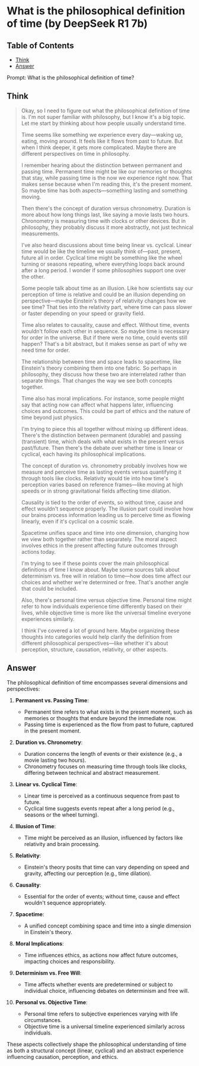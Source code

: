 # What is the philosophical definition of time (by DeepSeek R1 7b)
## Table of Contents
- [Think](#think)
- [Answer](#answer)


Prompt: What is the philosophical definition of time?

## Think 
> Okay, so I need to figure out what the philosophical definition of time is. I'm not super familiar with philosophy, but I know it's a big topic. Let me start by thinking about how people usually understand time.
> 
> Time seems like something we experience every day—waking up, eating, moving around. It feels like it flows from past to future. But when I think deeper, it gets more complicated. Maybe there are different perspectives on time in philosophy.
> 
> I remember hearing about the distinction between permanent and passing time. Permanent time might be like our memories or thoughts that stay, while passing time is the now we experience right now. That makes sense because when I'm reading this, it's the present moment. So maybe time has both aspects—something lasting and something moving.
> 
> Then there's the concept of duration versus chronometry. Duration is more about how long things last, like saying a movie lasts two hours. Chronometry is measuring time with clocks or other devices. But in philosophy, they probably discuss it more abstractly, not just technical measurements.
> 
> I've also heard discussions about time being linear vs. cyclical. Linear time would be like the timeline we usually think of—past, present, future all in order. Cyclical time might be something like the wheel turning or seasons repeating, where everything loops back around after a long period. I wonder if some philosophies support one over the other.
> 
> Some people talk about time as an illusion. Like how scientists say our perception of time is relative and could be an illusion depending on perspective—maybe Einstein's theory of relativity changes how we see time? That ties into the relativity part, where time can pass slower or faster depending on your speed or gravity field.
> 
> Time also relates to causality, cause and effect. Without time, events wouldn't follow each other in sequence. So maybe time is necessary for order in the universe. But if there were no time, could events still happen? That's a bit abstract, but it makes sense as part of why we need time for order.
> 
> The relationship between time and space leads to spacetime, like Einstein's theory combining them into one fabric. So perhaps in philosophy, they discuss how these two are interrelated rather than separate things. That changes the way we see both concepts together.
> 
> Time also has moral implications. For instance, some people might say that acting now can affect what happens later, influencing choices and outcomes. This could be part of ethics and the nature of time beyond just physics.
> 
> I'm trying to piece this all together without mixing up different ideas. There's the distinction between permanent (durable) and passing (transient) time, which deals with what exists in the present versus past/future. Then there's the debate over whether time is linear or cyclical, each having its philosophical implications.
> 
> The concept of duration vs. chronometry probably involves how we measure and perceive time as lasting events versus quantifying it through tools like clocks. Relativity would tie into how time's perception varies based on reference frames—like moving at high speeds or in strong gravitational fields affecting time dilation.
> 
> Causality is tied to the order of events, so without time, cause and effect wouldn't sequence properly. The illusion part could involve how our brains process information leading us to perceive time as flowing linearly, even if it's cyclical on a cosmic scale.
> 
> Spacetime unifies space and time into one dimension, changing how we view both together rather than separately. The moral aspect involves ethics in the present affecting future outcomes through actions today.
> 
> I'm trying to see if these points cover the main philosophical definitions of time I know about. Maybe some sources talk about determinism vs. free will in relation to time—how does time affect our choices and whether we're determined or free. That's another angle that could be included.
> 
> Also, there's personal time versus objective time. Personal time might refer to how individuals experience time differently based on their lives, while objective time is more like the universal timeline everyone experiences similarly.
> 
> I think I've covered a lot of ground here. Maybe organizing these thoughts into categories would help clarify the definition from different philosophical perspectives—like whether it's about perception, structure, causation, relativity, or other aspects.

## Answer
The philosophical definition of time encompasses several dimensions and perspectives:

1. **Permanent vs. Passing Time**:
   - Permanent time refers to what exists in the present moment, such as memories or thoughts that endure beyond the immediate now.
   - Passing time is experienced as the flow from past to future, captured in the present moment.

2. **Duration vs. Chronometry**:
   - Duration concerns the length of events or their existence (e.g., a movie lasting two hours).
   - Chronometry focuses on measuring time through tools like clocks, differing between technical and abstract measurement.

3. **Linear vs. Cyclical Time**:
   - Linear time is perceived as a continuous sequence from past to future.
   - Cyclical time suggests events repeat after a long period (e.g., seasons or the wheel turning).

4. **Illusion of Time**:
   - Time might be perceived as an illusion, influenced by factors like relativity and brain processing.

5. **Relativity**:
   - Einstein's theory posits that time can vary depending on speed and gravity, affecting our perception (e.g., time dilation).

6. **Causality**:
   - Essential for the order of events; without time, cause and effect wouldn't sequence appropriately.

7. **Spacetime**:
   - A unified concept combining space and time into a single dimension in Einstein's theory.

8. **Moral Implications**:
   - Time influences ethics, as actions now affect future outcomes, impacting choices and responsibility.

9. **Determinism vs. Free Will**:
   - Time affects whether events are predetermined or subject to individual choice, influencing debates on determinism and free will.

10. **Personal vs. Objective Time**:
    - Personal time refers to subjective experiences varying with life circumstances.
    - Objective time is a universal timeline experienced similarly across individuals.

These aspects collectively shape the philosophical understanding of time as both a structural concept (linear, cyclical) and an abstract experience influencing causation, perception, and ethics.